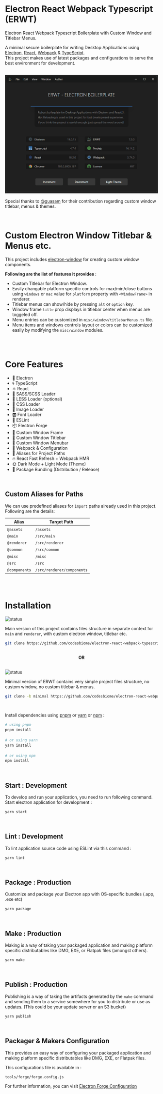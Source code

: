# Electron React Webpack Typescript (ERWT)

Electron React Webpack Typescript Boilerplate with Custom Window and Titlebar Menus.

A minimal secure boilerplate for writing Desktop Applications using [Electron](https://www.electronjs.org/), [React](https://reactjs.org/), [Webpack](https://webpack.js.org/) & [TypeScript](https://www.typescriptlang.org/). <br /> This project makes use of latest packages and configurations to serve the best environment for development.

<br>
<img src="assets/images/animation.gif" />

Special thanks to [@guasam](https://github.com/guasam) for their contribution regarding custom window titlebar, menus & themes.

<br>

# Custom Electron Window Titlebar & Menus etc.

This project includes [electron-window](https://github.com/guasam/electron-window) for creating custom window components.

**Following are the list of features it provides :**

- Custom Titlebar for Electron Window.
- Easily changable platform specific controls for max/min/close buttons using `windows` or `mac` value for `platform` property with `<WindowFrame>` in renderer.
- Titlebar menus can show/hide by pressing `alt` or `option` key.
- Window frame `title` prop displays in titlebar center when menus are toggeled off.
- Menu entries can be customized in `misc/window/titlebarMenus.ts` file.
- Menu items and windows controls layout or colors can be customized easily by modifying the `misc/window` modules.

<br><br>

# Core Features

- 🌟 Electron
- 🌀 TypeScript
- ⚛️ React
- 🥗 SASS/SCSS Loader
- 🛶 LESS Loader (optional)
- 🎨 CSS Loader
- 📸 Image Loader
- 🆎 Font Loader
- 🧹 ESLint
- 📦 Electron Forge
- 📐 Custom Window Frame
- 📐 Custom Window Titlebar
- 📐 Custom Window Menubar
- 🔱 Webpack & Configuration
- 🧩 Aliases for Project Paths
- 🔥 React Fast Refresh + Webpack HMR
- 🌞 Dark Mode + Light Mode (Theme)
- 🎁 Package Bundling (Distribution / Release)

<br>

## Custom Aliases for Paths

We can use predefined aliases for `import` paths already used in this project. Following are the details:

| Alias         | Target Path                |
| ------------- | -------------------------- |
| `@assets`     | `/assets`                  |
| `@main`       | `/src/main`                |
| `@renderer`   | `/src/renderer`            |
| `@common`     | `/src/common`              |
| `@misc`       | `/misc`                    |
| `@src`        | `/src`                     |
| `@components` | `/src/renderer/components` |

<br><br>

# Installation

![status](https://img.shields.io/badge/ERWT-Main%20Version-blue.svg)

Main version of this project contains files structure in separate context for `main` and `renderer`, with custom electron window, titlebar etc.

```bash
git clone https://github.com/codesbiome/electron-react-webpack-typescript-2023
```

<br>
<div align="center">
    <b>OR</b>
</div>
<br>

![status](https://img.shields.io/badge/ERWT-Minimal%20Version-0a922a.svg)

Minimal version of ERWT contains very simple project files structure, no custom window, no custom titlebar & menus.

```bash
git clone -b minimal https://github.com/codesbiome/electron-react-webpack-typescript-2023
```

<br>

Install dependencies using [pnpm](https://pnpm.io/) or [yarn](https://www.npmjs.com/package/yarn) or [npm](https://www.npmjs.com/) :

```bash
# using pnpm
pnpm install

# or using yarn
yarn install

# or using npm
npm install
```

<br />

## Start : Development

To develop and run your application, you need to run following command.
<br />
Start electron application for development :

```bash
yarn start
```

<br />

## Lint : Development

To lint application source code using ESLint via this command :

```bash
yarn lint
```

<br />

## Package : Production

Customize and package your Electron app with OS-specific bundles (.app, .exe etc)

```bash
yarn package
```

<br />

## Make : Production

Making is a way of taking your packaged application and making platform specific distributables like DMG, EXE, or Flatpak files (amongst others).

```bash
yarn make
```

<br />

## Publish : Production

Publishing is a way of taking the artifacts generated by the `make` command and sending them to a service somewhere for you to distribute or use as updates. (This could be your update server or an S3 bucket)

```bash
yarn publish
```

<br />

## Packager & Makers Configuration

This provides an easy way of configuring your packaged application and making platform specific distributables like DMG, EXE, or Flatpak files.

This configurations file is available in :

```bash
tools/forge/forge.config.js
```

For further information, you can visit [Electron Forge Configuration](https://www.electronforge.io/configuration)
